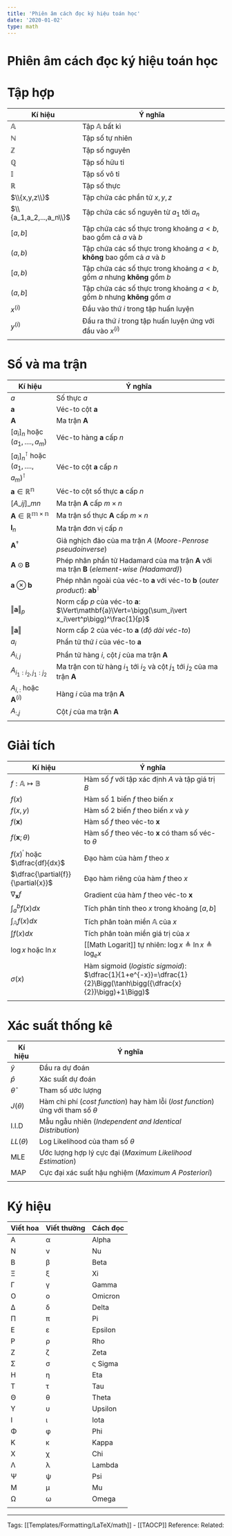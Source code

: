 ```yaml
---
title: 'Phiên âm cách đọc ký hiệu toán học'
date: '2020-01-02'
type: math
---
```


# Phiên âm cách đọc ký hiệu toán học

<!--toc-->
# Tập hợp
| Kí hiệu                 | Ý nghĩa                                                                  |
| ----------------------- | ------------------------------------------------------------------------ |
| $\mathbb{A}$            | Tập $\mathbb{A}$ bất kì                                                  |
| $\mathbb{N}$            | Tập số tự nhiên                                                          |
| $\mathbb{Z}$            | Tập số nguyên                                                            |
| $\mathbb{Q}$            | Tập số hữu tỉ                                                            |
| $\mathbb{I}$            | Tập số vô tỉ                                                             |
| $\mathbb{R}$            | Tập số thực                                                              |
| $\\{x,y,z\\}$           | Tập chứa các phần tử $x,y,z$                                             |
| $\\{a_1,a_2,...,a_n\\}$ | Tập chứa các số nguyên từ $a_1$ tới $a_n$                                |
| $[a,b]$                 | Tập chứa các số thực trong khoảng $a<b$, bao gồm cả $a$ và $b$           |
| $(a,b)$                 | Tập chứa các số thực trong khoảng $a<b$, **không** bao gồm cả $a$ và $b$ |
| $[a,b)$                 | Tập chứa các số thực trong khoảng $a<b$, gồm $a$ nhưng **không** gồm $b$ |
| $(a,b]$                 | Tập chứa các số thực trong khoảng $a<b$, gồm $b$ nhưng **không** gồm $a$ |
| $x^{(i)}$               | Đầu vào thứ $i$ trong tập huấn luyện                                     |
| $y^{(i)}$               | Đầu ra thứ $i$ trong tập huấn luyện ứng với đầu vào $x^{(i)}$            |
|                         |                                                                          |

# Số và ma trận
| Kí hiệu                                                 | Ý nghĩa                                                                                                               |
| ------------------------------------------------------- | --------------------------------------------------------------------------------------------------------------------- |
| $a$                                                     | Số thực $a$                                                                                                           |
| $\mathbf{a}$                                            | Véc-to cột $\mathbf{a}$                                                                                               |
| $\mathbf{A}$                                            | Ma trận $\mathbf{A}$                                                                                                  |
| $[a_i]_n$ hoặc $(a_1,....,a_m)$                         | Véc-to hàng $\mathbf{a}$ cấp $n$                                                                                      |
| $[a_i]_n^{\intercal}$ hoặc $(a_1,....,a_m)^{\intercal}$ | Véc-to cột $\mathbf{a}$ cấp $n$                                                                                       |
| $\mathbf{a}\in\mathbb{R^n}$                             | Véc-to cột số thực $\mathbf{a}$ cấp $n$                                                                               |
| $[A\_{ij}]\_{mn}$                                       | Ma trận $\mathbf{A}$ cấp $m \times n$                                                                                 |
| $\mathbf{A}\in\mathbb{R^{m \times n}}$                  | Ma trận số thực $\mathbf{A}$ cấp $m \times n$                                                                         |
| $\mathbf{I}_n$                                          | Ma trận đơn vị cấp $n$                                                                                                |
| $\mathbf{A}^{\dagger}$                                  | Giả nghịch đảo của ma trận $A$ (*Moore-Penrose pseudoinverse*)                                                        |
| $\mathbf{A}\odot\mathbf{B}$                             | Phép nhân phần tử Hadamard của ma trận $\mathbf{A}$ với ma trận $\mathbf{B}$ (*element-wise (Hadamard)*)              |
| $\mathbf{a}\otimes\mathbf{b}$                           | Phép nhân ngoài của véc-to $\mathbf{a}$ với véc-to $\mathbf{b}$ (*outer product*): $\mathbf{a}\mathbf{b}^{\intercal}$ |
| $\Vert\mathbf{a}\Vert_p$                                | Norm cấp $p$ của véc-to $\mathbf{a}$: $\Vert\mathbf{a}\Vert=\bigg(\sum_i\vert x_i\vert^p\bigg)^\frac{1}{p}$           |
| $\Vert\mathbf{a}\Vert$                                  | Norm cấp 2 của véc-to $\mathbf{a}$ (*độ dài véc-to*)                                                                  |
| $a_i$                                                   | Phần tử thứ $i$ của véc-to $\mathbf{a}$                                                                               |
| $A_{i,j}$                                               | Phần tử hàng $i$, cột $j$ của ma trận $\mathbf{A}$                                                                    |
| $A_{i_1:i_2,j_1:j_2}$                                   | Ma trận con từ hàng $i_1$ tới $i_2$ và cột $j_1$ tới $j_2$ của ma trận $\mathbf{A}$                                   |
| $A_{i,:}$ hoặc $\mathbf{A}^{(i)}$                       | Hàng $i$ của ma trận $\mathbf{A}$                                                                                     |
| $A_{:,j}$                                               | Cột $j$ của ma trận $\mathbf{A}$                                                                                      |
|                                                         |                                                                                                                       |

# Giải tích
| Kí hiệu                               | Ý nghĩa                                                                                                           |
| ------------------------------------- | ----------------------------------------------------------------------------------------------------------------- |
| $f:\mathbb{A}\mapsto\mathbb{B}$       | Hàm số $f$ với tập xác định $A$ và tập giá trị $B$                                                                |
| $f(x)$                                | Hàm số 1 biến $f$ theo biến $x$                                                                                   |
| $f(x,y)$                              | Hàm số 2 biến $f$ theo biến $x$ và $y$                                                                            |
| $f(\mathbf{x})$                       | Hàm số $f$ theo véc-to $\mathbf{x}$                                                                               |
| $f(\mathbf{x};\theta)$                | Hàm số $f$ theo véc-to $\mathbf{x}$ có tham số véc-to $\theta$                                                    |
| $f(x)^{\prime}$ hoặc $\dfrac{df}{dx}$ | Đạo hàm của hàm $f$ theo $x$                                                                                      |
| $\dfrac{\partial{f}}{\partial{x}}$    | Đạo hàm riêng của hàm $f$ theo $x$                                                                                |
| $\nabla_\mathbf{x}f$                  | Gradient của hàm $f$ theo véc-to $\mathbf{x}$                                                                     |
| $\int_a^bf(x)dx$                      | Tích phân tính theo $x$ trong khoảng $[a,b]$                                                                      |
| $\int_\mathbb{A}f(x)dx$               | Tích phân toàn miền $\mathbb{A}$ của $x$                                                                          |
| $\int f(x)dx$                         | Tích phân toàn miền giá trị của $x$                                                                               |
| $\log{x}$ hoặc $\ln{x}$               | [[Math Logarit]] tự nhiên: $\log{x}\triangleq\ln{x}\triangleq\log_e{x}$                                                |
| $\sigma(x)$                           | Hàm sigmoid (*logistic sigmoid*): $\dfrac{1}{1+e^{-x}}=\dfrac{1}{2}\Bigg(\tanh\bigg({\dfrac{x}{2}}\bigg)+1\Bigg)$ |
|                                       |                                                                                                                   |

# Xác suất thống kê
| Kí hiệu        | Ý nghĩa                                                                              |
| -------------- | ------------------------------------------------------------------------------------ |
| $\hat{y}$      | Đầu ra dự đoán                                                                       |
| $\hat{p}$      | Xác suất dự đoán                                                                     |
| $\hat{\theta}$ | Tham số ước lượng                                                                    |
| $J(\theta)$    | Hàm chi phí (*cost function*) hay hàm lỗi (*lost function*) ứng với tham số $\theta$ |
| I.I.D          | Mẫu ngẫu nhiên (*Independent and Identical Distribution*)                            |
| $LL(\theta)$   | Log Likelihood của tham số $\theta$                                                  |
| MLE            | Ước lượng hợp lý cực đại (*Maximum Likelihood Estimation*)                           |
| MAP            | Cực đại xác suất hậu nghiệm (*Maximum A Posteriori*)                                 |
|                |                                                                                      |

# Ký hiệu 
| Viết hoa | Viết thường | Cách đọc |
| -------- | ----------- | -------- |
| Α        | α           | Alpha    |
| Ν        | ν           | Nu       |
| Β        | β           | Beta     |
| Ξ        | ξ           | Xi       |
| Γ        | γ           | Gamma    |
| Ο        | ο           | Omicron  |
| Δ        | δ           | Delta    |
| Π        | π           | Pi       |
| Ε        | ε           | Epsilon  |
| Ρ        | ρ           | Rho      |
| Ζ        | ζ           | Zeta     |
| Σ        | σ           | ς	Sigma  |
| Η        | η           | Eta      |
| Τ        | τ           | Tau      |
| Θ        | θ           | Theta    |
| Υ        | υ           | Upsilon  |
| Ι        | ι           | Iota     |
| Φ        | φ           | Phi      |
| Κ        | κ           | Kappa    |
| Χ        | χ           | Chi      |
| Λ        | λ           | Lambda   |
| Ψ        | ψ           | Psi      |
| Μ        | μ           | Mu       |
| Ω        | ω           | Omega    |
|          |             |          |

---
Tags: [[Templates/Formatting/LaTeX/math]] - [[TAOCP]]
Reference:
Related: